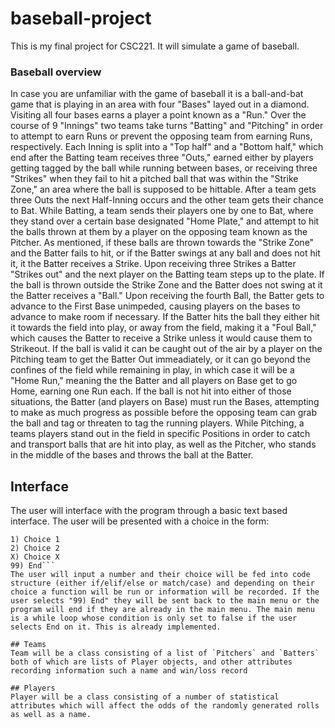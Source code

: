 # baseball-project
This is my final project for CSC221. It will simulate a game of baseball.

### Baseball overview
In case you are unfamiliar with the game of baseball it is a ball-and-bat game that is playing in an area with four "Bases" layed out in a diamond. Visiting all four bases earns a player a point known as a "Run." Over the course of 9 "Innings" two teams take turns "Batting" and "Pitching" in order to attempt to earn Runs or prevent the opposing team from earning Runs, respectively. Each Inning is split into a "Top half" and a "Bottom half," which end after the Batting team receives three "Outs," earned either by players getting tagged by the ball while running between bases, or receiving three "Strikes" when they fail to hit a pitched ball that was within the "Strike Zone," an area where the ball is supposed to be hittable. After a team gets three Outs the next Half-Inning occurs and the other team gets their chance to Bat. 
While Batting, a team sends their players one by one to Bat, where they stand over a certain base designated "Home Plate," and attempt to hit the balls thrown at them by a player on the opposing team known as the Pitcher. As mentioned, if these balls are thrown towards the "Strike Zone" and the Batter fails to hit, or if the Batter swings at any ball and does not hit it, it the Batter receives a Strike. Upon receiving three Strikes a Batter "Strikes out" and the next player on the Batting team steps up to the plate. If the ball is thrown outside the Strike Zone and the Batter does not swing at it the Batter receives a "Ball." Upon receiving the fourth Ball, the Batter gets to advance to the First Base unimpeded, causing players on the bases to advance to make room if necessary. If the Batter hits the ball they either hit it towards the field into play, or away from the field, making it a "Foul Ball," which causes the Batter to receive a Strike unless it would cause them to Strikeout. If the ball is valid it can be caught out of the air by a player on the Pitching team to get the Batter Out immeadiately, or it can go beyond the confines of the field while remaining in play, in which case it will be a "Home Run," meaning the the Batter and all players on Base get to go Home, earning one Run each. If the ball is not hit into either of those situations, the Batter (and players on Base) must run the Bases, attempting to make as much progress as possible before the opposing team can grab the ball and tag or threaten to tag the running players. 
While Pitching, a teams players stand out in the field in specific Positions in order to catch and transport balls that are hit into play, as well as the Pitcher, who stands in the middle of the bases and throws the ball at the Batter.

## Interface
The user will interface with the program through a basic text based interface. The user will be presented with a choice in the form:
```
1) Choice 1
2) Choice 2
X) Choice X
99) End```
The user will input a number and their choice will be fed into code structure (either if/elif/else or match/case) and depending on their choice a function will be run or information will be recorded. If the user selects "99) End" they will be sent back to the main menu or the program will end if they are already in the main menu. The main menu is a while loop whose condition is only set to false if the user selects End on it. This is already implemented.

## Teams
Team will be a class consisting of a list of `Pitchers` and `Batters` both of which are lists of Player objects, and other attributes recording information such a name and win/loss record

## Players
Player will be a class consisting of a number of statistical attributes which will affect the odds of the randomly generated rolls as well as a name.
